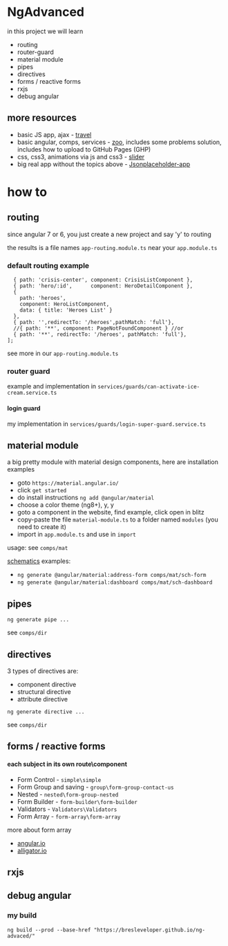 # NgAdvanced


in this project we will learn

* routing 
* router-guard 
* material module
* pipes
* directives
* forms / reactive forms
* rxjs
* debug angular


## more resources

* basic JS app, ajax - [travel](https://github.com/bresleveloper/db) 
* basic angular, comps, services - [zoo](https://github.com/bresleveloper/breslev-zoo), includes some problems solution, includes how to upload to GitHub Pages (GHP)
* css, css3, animations via js and css3 - [slider](https://github.com/bresleveloper/makeAslider)
* big real app without the topics above - [Jsonplaceholder-app](https://github.com/bresleveloper/Jsonplaceholder-app)

# how to

## routing

since angular 7 or 6, you just create a new project and say 'y' to routing

the results is a file names `app-routing.module.ts` near your `app.module.ts`

### default routing example
```const routes: Routes = [
  { path: 'crisis-center', component: CrisisListComponent },
  { path: 'hero/:id',      component: HeroDetailComponent },
  {
    path: 'heroes',
    component: HeroListComponent,
    data: { title: 'Heroes List' }
  },
  { path: '',redirectTo: '/heroes',pathMatch: 'full'},
  //{ path: '**', component: PageNotFoundComponent } //or
  { path: '**', redirectTo: '/heroes', pathMatch: 'full'},
];
```

see more in our `app-routing.module.ts`

### router guard

example and implementation in `services/guards/can-activate-ice-cream.service.ts`

#### login guard
my implementation in `services/guards/login-super-guard.service.ts`

## material module

a big pretty module with material design components, here are installation examples

* goto `https://material.angular.io/`
* click `get started`
* do install instructions `ng add @angular/material`
* choose a color theme (ng8+), y, y
* goto a component in the website, find example, click open in blitz
* copy-paste the file `material-module.ts` to a folder named `modules` (you need to create it)
* import in `app.module.ts` and use in `import`

usage: see `comps/mat` 


[schematics](https://material.angular.io/guide/schematics) examples: 
* `ng generate @angular/material:address-form comps/mat/sch-form`
* `ng generate @angular/material:dashboard comps/mat/sch-dashboard`


## pipes

`ng generate pipe ...`

see `comps/dir`

## directives
3 types of directives are:
* component directive
* structural directive
* attribute directive

`ng generate directive ...`

see `comps/dir`





## forms / reactive forms

#### each subject in its own route\component

* Form Control - `simple\simple`
* Form Group and saving - `group\form-group-contact-us`
* Nested - `nested\form-group-nested`
* Form Builder - `form-builder\form-builder`
* Validators - `Validators\Validators`
* Form Array - `form-array\form-array`

more about form array
* [angular.io](https://angular.io/guide/reactive-forms#dynamic-controls-using-form-arrays)
* [alligator.io](https://alligator.io/angular/reactive-forms-formarray-dynamic-fields/)


## rxjs

## debug angular





### my build

`ng build --prod --base-href "https://bresleveloper.github.io/ng-advaced/"`